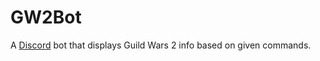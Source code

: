 # GW2Bot
A [Discord](https://discord.com/) bot that displays Guild Wars 2 info based on
given commands.
